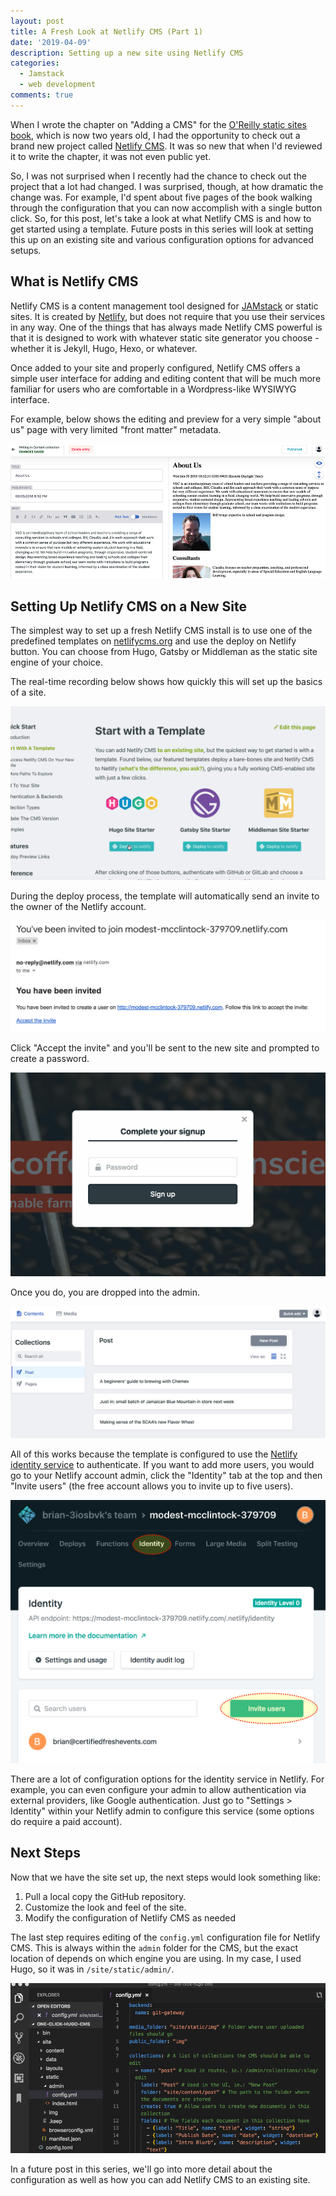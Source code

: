 ```yaml
---
layout: post
title: A Fresh Look at Netlify CMS (Part 1)
date: '2019-04-09'
description: Setting up a new site using Netlify CMS
categories:
  - Jamstack
  - web development
comments: true
---
```


When I wrote the chapter on "Adding a CMS" for the [O'Reilly static sites book](http://shop.oreilly.com/product/0636920051879.do), which is now two years old, I had the opportunity to check out a brand new project called [Netlify CMS](https://www.netlifycms.org/). It was so new that when I'd reviewed it to write the chapter, it was not even public yet.

So, I was not surprised when I recently had the chance to check out the project that a lot had changed. I was surprised, though, at how dramatic the change was. For example, I'd spent about five pages of the book walking through the configuration that you can now accomplish with a single button click. So, for this post, let's take a look at what Netlify CMS is and how to get started using a template. Future posts in this series will look at setting this up on an existing site and various configuration options for advanced setups.

## What is Netlify CMS

Netlify CMS is a content management tool designed for [JAMstack](https://jamstack.org/) or static sites. It is created by [Netlify](https://www.netlify.com/), but does not require that you use their services in any way. One of the things that has always made Netlify CMS powerful is that it is designed to work with whatever static site generator you choose - whether it is Jekyll, Hugo, Hexo, or whatever.

Once added to your site and properly configured, Netlify CMS offers a simple user interface for adding and editing content that will be much more familiar for users who are comfortable in a Wordpress-like WYSIWYG interface.

For example, below shows the editing and preview for a very simple "about us" page with very limited "front matter" metadata.

![netlify cms admin wysiwyg](/images/posts/netlifycms/netlifycms-admin.png)

## Setting Up Netlify CMS on a New Site

The simplest way to set up a fresh Netlify CMS install is to use one of the predefined templates on [netlifycms.org](https://www.netlifycms.org/docs/start-with-a-template/) and use the deploy on Netlify button. You can choose from Hugo, Gatsby or Middleman as the static site engine of your choice.

The real-time recording below shows how quickly this will set up the basics of a site.

![setting up a new netlify cms site](/images/posts/netlifycms/set-up-new-site.gif)

During the deploy process, the template will automatically send an invite to the owner of the Netlify account.

![invite](/images/posts/netlifycms/invite.png)

Click "Accept the invite" and you'll be sent to the new site and prompted to create a password.

![creating a password](/images/posts/netlifycms/password.png)

Once you do, you are dropped into the admin.

![netlify cms admin main page](/images/posts/netlifycms/admin.png)

All of this works because the template is configured to use the [Netlify identity service](https://www.netlify.com/docs/identity/) to authenticate. If you want to add more users, you would go to your Netlify account admin, click the "Identity" tab at the top and then "Invite users" (the free account allows you to invite up to five users).

![invite new users](/images/posts/netlifycms/invite-new.png)

There are a lot of configuration options for the identity service in Netlify. For example, you can even configure your admin to allow authentication via external providers, like Google authentication. Just go to "Settings > Identity" within your Netlify admin to configure this service (some options do require a paid account).

## Next Steps

Now that we have the site set up, the next steps would look something like:

1. Pull a local copy the GitHub repository.
2. Customize the look and feel of the site.
3. Modify the configuration of Netlify CMS as needed

The last step requires editing of the `config.yml` configuration file for Netlify CMS. This is always within the `admin` folder for the CMS, but the exact location of depends on which engine you are using. In my case, I used Hugo, so it was in `/site/static/admin/`.

![netlify cms configuration file](/images/posts/netlifycms/config.png)

In a future post in this series, we'll go into more detail about the configuration as well as how you can add Netlify CMS to an existing site.
